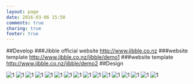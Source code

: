 ```yaml
---
layout: page
date: 2016-03-06 15:50
comments: true
sharing: true
footer: true
---
```

##Develop
###Jibble official website http://www.jibble.co.nz
###website template http://www.jibble.co.nz/jibble/demo1
###website template http://www.jibble.co.nz/jibble/demo2
##Design

![1](/images/cv-png/1.png)
![1](/images/cv-png/2.png)
![1](/images/cv-png/3.png)
![1](/images/cv-png/4.png)
![1](/images/cv-png/5.png)
![1](/images/cv-png/6.png)
![1](/images/cv-png/7.png)
![1](/images/cv-png/8.png)
![1](/images/cv-png/9.png)
![1](/images/cv-png/10.png)
![1](/images/cv-png/11.png)
![1](/images/cv-png/12.png)
![1](/images/cv-png/13.png)
![1](/images/cv-png/14.png)
![1](/images/cv-png/15.png)
![1](/images/cv-png/16.png)
